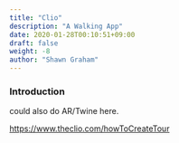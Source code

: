 ```yaml
---
title: "Clio"
description: "A Walking App"
date: 2020-01-28T00:10:51+09:00
draft: false
weight: -8
author: "Shawn Graham"
---
```


### Introduction

could also do AR/Twine here.

https://www.theclio.com/howToCreateTour
